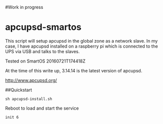 #Work in progress

# apcupsd-smartos

This script will setup apcupsd in the global zone as a network slave. In my case, I have apcupsd installed on a raspberry pi which is connected to the UPS via USB and talks to the slaves.

Tested on SmartOS 20160721T174418Z

At the time of this write up, 3.14.14 is the latest version of apcupsd.

http://www.apcupsd.org/

##Quickstart
```
sh apcupsd-install.sh
```

Reboot to load and start the service
```
init 6
```

